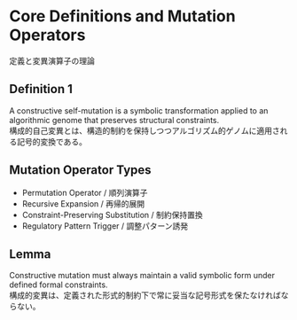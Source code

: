 # Core Definitions and Mutation Operators  
定義と変異演算子の理論

## Definition 1  
A constructive self-mutation is a symbolic transformation applied to an algorithmic genome that preserves structural constraints.  
構成的自己変異とは、構造的制約を保持しつつアルゴリズム的ゲノムに適用される記号的変換である。

## Mutation Operator Types  
- Permutation Operator / 順列演算子  
- Recursive Expansion / 再帰的展開  
- Constraint-Preserving Substitution / 制約保持置換  
- Regulatory Pattern Trigger / 調整パターン誘発

## Lemma  
Constructive mutation must always maintain a valid symbolic form under defined formal constraints.  
構成的変異は、定義された形式的制約下で常に妥当な記号形式を保たなければならない。
